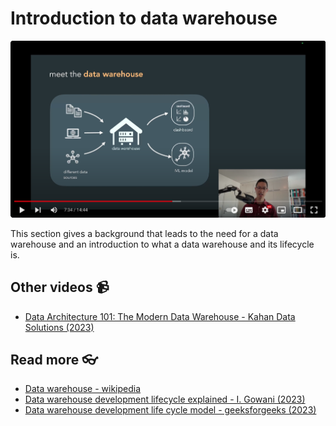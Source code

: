 # Introduction to data warehouse

[![dwh_video_intro](https://github.com/kokchun/assets/blob/main/data_warehouse/intro_video.png?raw=true)](https://youtu.be/x9AyMOVAtV4)

This section gives a background that leads to the need for a data warehouse and an introduction to what a data warehouse and its lifecycle is.

## Other videos :video_camera:

- [Data Architecture 101: The Modern Data Warehouse - Kahan Data Solutions (2023)](https://www.youtube.com/watch?v=NARrRbFKHeI)

## Read more :eyeglasses:

- [Data warehouse - wikipedia](https://en.wikipedia.org/wiki/Data_warehouse)
- [Data warehouse development lifecycle explained - I. Gowani (2023)](https://www.dataversity.net/the-data-warehouse-development-lifecycle-explained/)
- [Data warehouse development life cycle model - geeksforgeeks (2023)](https://www.geeksforgeeks.org/data-warehouse-development-life-cycle-model/)
